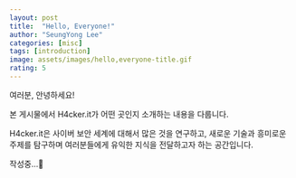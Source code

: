 ```yaml
---
layout: post
title:  "Hello, Everyone!"
author: "SeungYong Lee"
categories: [misc]
tags: [introduction]
image: assets/images/hello,everyone-title.gif
rating: 5
---
```


여러분, 안녕하세요!

본 게시물에서 H4cker.it가 어떤 곳인지 소개하는 내용을 다룹니다.

H4cker.it은 사이버 보안 세계에 대해서 많은 것을 연구하고, 새로운 기술과 흥미로운 주제를 탐구하며 여러분들에게 유익한 지식을 전달하고자 하는 공간입니다.

작성중...🚧